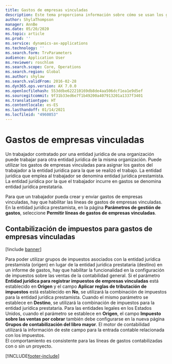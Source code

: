 ```yaml
---
title: Gastos de empresas vinculadas
description: Este tema proporciona información sobre cómo se usan los gastos de empresas vinculadas para asignar los gastos del trabajador a la entidad jurídica para la que se realizó el trabajo.
author: ShylaThompson
manager: AnnBe
ms.date: 05/20/2020
ms.topic: article
ms.prod: ''
ms.service: dynamics-ax-applications
ms.technology: ''
ms.search.form: TrvParameters
audience: Application User
ms.reviewer: roschlom
ms.search.scope: Core, Operations
ms.search.region: Global
ms.author: shylaw
ms.search.validFrom: 2016-02-28
ms.dyn365.ops.version: AX 7.0.0
ms.openlocfilehash: 553ddbe622210169db8de4aa506dcf1ea1e9d5ef
ms.sourcegitcommit: 9f31b33ed6e7f1b49200a407913201a1337f3401
ms.translationtype: HT
ms.contentlocale: es-ES
ms.lasthandoff: 01/14/2021
ms.locfileid: "4960853"
---
```

# <a name="intercompany-expenses"></a>Gastos de empresas vinculadas

Un trabajador contratado por una entidad jurídica de una organización puede trabajar para otra entidad jurídica de la misma organización. Puede utilizar los gastos de empresas vinculadas para asignar los gastos del trabajador a la entidad jurídica para la que se realizó el trabajo. La entidad jurídica que emplea al trabajador se denomina entidad jurídica prestamista. La entidad jurídica por la que el trabajador incurre en gastos se denomina entidad jurídica prestataria. 

Para que un trabajador pueda crear y enviar gastos de empresas vinculadas, hay que habilitar las líneas de gastos de empresas vinculadas. En la entidad jurídica prestamista, en la página **Parámetros de gestión de gastos**, seleccione **Permitir líneas de gastos de empresas vinculadas**. 

## <a name="tax-posting-for-intercompany-expenses"></a>Contabilización de impuestos para gastos de empresas vinculadas

[!include [banner](../includes/banner.md)]

Para poder utilizar grupos de impuestos asociados con la entidad jurídica prestamista (origen) en lugar de la entidad jurídica prestataria (destino) en un informe de gastos, hay que habilitar la funcionalidad en la configuración de impuestos sobre las ventas de la contabilidad general. Si el parámetro **Entidad jurídica para registrar impuestos de empresas vinculadas** está establecido en **Origen** y el campo **Aplicar reglas de tributación de impuestos** está establecido en **No**, se utilizará la combinación de impuestos para la entidad jurídica prestamista. Cuando el mismo parámetro se establece en **Destino**, se utilizará la combinación de impuestos para la entidad jurídica prestataria. Para las entidades legales en los Estados Unidos, cuando el parámetro se establece en **Origen**, el campo **Impuesto sobre las ventas por cobrar** también debe configurarse en la nueva página **Grupos de contabilización del libro mayor**. El motor de contabilidad utilizará la información de este campo para la entrada contable relacionada con los impuestos.   
El comportamiento es consistente para las líneas de gastos contabilizadas con o sin un proyecto.  


[!INCLUDE[footer-include](../includes/footer-banner.md)]